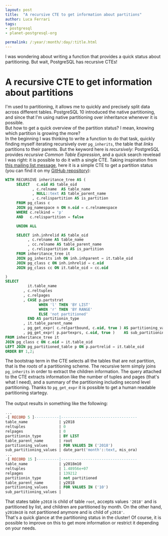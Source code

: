 ```yaml
---
layout: post
title:  "A recursive CTE to get information about partitions"
author: Luca Ferrari
tags:
- postgresql
- planet-postgresql-org

permalink: /:year/:month/:day/:title.html
---
```

I was wondering about writing a function that provides a quick status about partitioning. But wait, PostgreSQL has recursive CTEs!

# A recursive CTE to get information about partitions
I'm used to partitioning, it allows me to quickly and precisely split data across different tables.
PostgreSQL 10 introduced the native partitioning, and since that I'm using native partitioning over inheritance whenever it is possible.
<br/>
But how to get a quick overview of the partition status? I mean, knowing which partition is growing the more?
<br/>
In the beginning I was thinking to write a function to do that task, quickly finding myself iterating recursively over `pg_inherits`, the table that *links* partitions to their parents. But the keyword here is *recursively*: PostgreSQL provides *recursive Common Table Expression*, and a quick search revelead I was right: it is possible to do it with a single CTE. Taking inspiration from [this mailing list message](https://www.postgresql.org/message-id/otalb9%245ma%241%40blaine.gmane.org), here it is a simple CTE to get a partition status (you can find it on my [GitHub repository](https://github.com/fluca1978/fluca1978-pg-utils/blob/master/examples/partitioning_report.sql)):

```sql
WITH RECURSIVE inheritance_tree AS (
     SELECT   c.oid AS table_oid
            , c.relname  AS table_name
            , NULL::text AS table_parent_name
            , c.relispartition AS is_partition
     FROM pg_class c
     JOIN pg_namespace n ON n.oid = c.relnamespace
     WHERE c.relkind = 'p'
     AND   c.relispartition = false

     UNION ALL

     SELECT inh.inhrelid AS table_oid
          , c.relname AS table_name
          , cc.relname AS table_parent_name
          , c.relispartition AS is_partition
     FROM inheritance_tree it
     JOIN pg_inherits inh ON inh.inhparent = it.table_oid
     JOIN pg_class c ON inh.inhrelid = c.oid
     JOIN pg_class cc ON it.table_oid = cc.oid

)
SELECT
          it.table_name
        , c.reltuples
        , c.relpages
        , CASE p.partstrat
               WHEN 'l' THEN 'BY LIST'
               WHEN 'r' THEN 'BY RANGE'
               ELSE 'not partitioned'
          END AS partitionin_type
        , it.table_parent_name
        , pg_get_expr( c.relpartbound, c.oid, true ) AS partitioning_values
        , pg_get_expr( p.partexprs, c.oid, true )    AS sub_partitioning_values
FROM inheritance_tree it
JOIN pg_class c ON c.oid = it.table_oid
LEFT JOIN pg_partitioned_table p ON p.partrelid = it.table_oid
ORDER BY 1,2;
```

The bootstrap term in the CTE selects all the tables that are not partition, that is the *roots* of a partitioning scheme. The recursive term simply joins `pg_inherits` in order to extract the children information.
The query attached to the CTE extracts information like the number of tuples and pages (that's what I need), and a summary of the partitioning including second level partitioning. Thanks to `pg_get_expr` it is possible to get a human readable partitioning startegy.
<br/>
<br/>
The output results in something like the following:

```sql
...
-[ RECORD 5 ]-----------|----------------------------------
table_name              | y2018
reltuples               | 0
relpages                | 0
partitionin_type        | BY LIST
table_parent_name       | root
partitioning_values     | FOR VALUES IN ('2018')
sub_partitioning_values | date_part('month'::text, mis_ora)
...
-[ RECORD 15 ]----------|----------------------------------
table_name              | y2018m10
reltuples               | 1.48956e+07
relpages                | 139212
partitionin_type        | not partitioned
table_parent_name       | y2018
partitioning_values     | FOR VALUES IN ('10')
sub_partitioning_values | 
```

That states table `y2018` is child of table `root`, accepts values `'2018'` and is partitioned by list, and children are partitioned by month. On the other hand, `y2018m10` is not partitioned anymore and is child of `y2018'`.
<br/>
That's a quick glance at the partitioning status in the cluster! Of course, it is possible to improve on this to get more information or restrict it depending on your needs.
